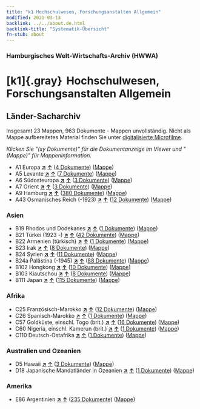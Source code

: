 ```yaml
---
title: "k1 Hochschulwesen, Forschungsanstalten Allgemein"
modified: 2021-03-13
backlink: ../../about.de.html
backlink-title: "Systematik-Übersicht"
fn-stub: about
---
```


### Hamburgisches Welt-Wirtschafts-Archiv (HWWA)

# [k1]{.gray}&#8201; Hochschulwesen, Forschungsanstalten Allgemein&#160; 







## Länder-Sacharchiv




Insgesamt 23 Mappen, 963 Dokumente - Mappen unvollständig.
Nicht als Mappe aufbereitetes Material finden Sie unter [digitalisierte Microfilme](/film/h1_sh.de.html).

_Klicken Sie "(xy Dokumente)" für die Dokumentanzeige im Viewer und "(Mappe)" für Mappeninformation._



- A1 Europa [**&nearr;**](../../../geo/i/140892/about.de.html "Europa (alle Mappen)") [**&uarr;**](../../../geo/about.de.html#A1 "Ländersystematik") (<a href="https://pm20.zbw.eu/iiifview/folder/sh/140892,144714" title="über: Europa : Hochschulwesen, Forschungsanstalten Allgemein" target="_blank">4 Dokumente</a>) ([Mappe](../../../../folder/sh/1408xx/140892/1447xx/144714/about.de.html))
- A5 Levante [**&nearr;**](../../../geo/i/140898/about.de.html "Levante (alle Mappen)") [**&uarr;**](../../../geo/about.de.html#A5 "Ländersystematik") (<a href="https://pm20.zbw.eu/iiifview/folder/sh/140898,144714" title="über: Levante : Hochschulwesen, Forschungsanstalten Allgemein" target="_blank">7 Dokumente</a>) ([Mappe](../../../../folder/sh/1408xx/140898/1447xx/144714/about.de.html))
- A6 Südosteuropa [**&nearr;**](../../../geo/i/140900/about.de.html "Südosteuropa (alle Mappen)") [**&uarr;**](../../../geo/about.de.html#A6 "Ländersystematik") (<a href="https://pm20.zbw.eu/iiifview/folder/sh/140900,144714" title="über: Südosteuropa : Hochschulwesen, Forschungsanstalten Allgemein" target="_blank">3 Dokumente</a>) ([Mappe](../../../../folder/sh/1409xx/140900/1447xx/144714/about.de.html))
- A7 Orient [**&nearr;**](../../../geo/i/140902/about.de.html "Orient (alle Mappen)") [**&uarr;**](../../../geo/about.de.html#A7 "Ländersystematik") (<a href="https://pm20.zbw.eu/iiifview/folder/sh/140902,144714" title="über: Orient : Hochschulwesen, Forschungsanstalten Allgemein" target="_blank">3 Dokumente</a>) ([Mappe](../../../../folder/sh/1409xx/140902/1447xx/144714/about.de.html))
- A9 Hamburg [**&nearr;**](../../../geo/i/140905/about.de.html "Hamburg (alle Mappen)") [**&uarr;**](../../../geo/about.de.html#A9 "Ländersystematik") (<a href="https://pm20.zbw.eu/iiifview/folder/sh/140905,144714" title="über: Hamburg : Hochschulwesen, Forschungsanstalten Allgemein" target="_blank">380 Dokumente</a>) ([Mappe](../../../../folder/sh/1409xx/140905/1447xx/144714/about.de.html))
- A43 Osmanisches Reich (-1923) [**&nearr;**](../../../geo/i/141034/about.de.html "Osmanisches Reich (-1923) (alle Mappen)") [**&uarr;**](../../../geo/about.de.html#A43 "Ländersystematik") (<a href="https://pm20.zbw.eu/iiifview/folder/sh/141034,144714" title="über: Osmanisches Reich (-1923) : Hochschulwesen, Forschungsanstalten Allgemein" target="_blank">12 Dokumente</a>) ([Mappe](../../../../folder/sh/1410xx/141034/1447xx/144714/about.de.html))

### Asien

- B19 Rhodos und Dodekanes [**&nearr;**](../../../geo/i/141106/about.de.html "Rhodos und Dodekanes (alle Mappen)") [**&uarr;**](../../../geo/about.de.html#B19 "Ländersystematik") (<a href="https://pm20.zbw.eu/iiifview/folder/sh/141106,144714" title="über: Rhodos und Dodekanes : Hochschulwesen, Forschungsanstalten Allgemein" target="_blank">1 Dokumente</a>) ([Mappe](../../../../folder/sh/1411xx/141106/1447xx/144714/about.de.html))
- B21 Türkei (1923 -) [**&nearr;**](../../../geo/i/141111/about.de.html "Türkei (1923 -) (alle Mappen)") [**&uarr;**](../../../geo/about.de.html#B21 "Ländersystematik") (<a href="https://pm20.zbw.eu/iiifview/folder/sh/141111,144714" title="über: Türkei (1923 -) : Hochschulwesen, Forschungsanstalten Allgemein" target="_blank">42 Dokumente</a>) ([Mappe](../../../../folder/sh/1411xx/141111/1447xx/144714/about.de.html))
- B22 Armenien (türkisch) [**&nearr;**](../../../geo/i/141112/about.de.html "Armenien (türkisch) (alle Mappen)") [**&uarr;**](../../../geo/about.de.html#B22 "Ländersystematik") (<a href="https://pm20.zbw.eu/iiifview/folder/sh/141112,144714" title="über: Armenien (türkisch) : Hochschulwesen, Forschungsanstalten Allgemein" target="_blank">1 Dokumente</a>) ([Mappe](../../../../folder/sh/1411xx/141112/1447xx/144714/about.de.html))
- B23 Irak [**&nearr;**](../../../geo/i/141113/about.de.html "Irak (alle Mappen)") [**&uarr;**](../../../geo/about.de.html#B23 "Ländersystematik") (<a href="https://pm20.zbw.eu/iiifview/folder/sh/141113,144714" title="über: Irak : Hochschulwesen, Forschungsanstalten Allgemein" target="_blank">8 Dokumente</a>) ([Mappe](../../../../folder/sh/1411xx/141113/1447xx/144714/about.de.html))
- B24 Syrien [**&nearr;**](../../../geo/i/141114/about.de.html "Syrien (alle Mappen)") [**&uarr;**](../../../geo/about.de.html#B24 "Ländersystematik") (<a href="https://pm20.zbw.eu/iiifview/folder/sh/141114,144714" title="über: Syrien : Hochschulwesen, Forschungsanstalten Allgemein" target="_blank">11 Dokumente</a>) ([Mappe](../../../../folder/sh/1411xx/141114/1447xx/144714/about.de.html))
- B24a Palästina (-1945) [**&nearr;**](../../../geo/i/141115/about.de.html "Palästina (-1945) (alle Mappen)") [**&uarr;**](../../../geo/about.de.html#B24a "Ländersystematik") (<a href="https://pm20.zbw.eu/iiifview/folder/sh/141115,144714" title="über: Palästina (-1945) : Hochschulwesen, Forschungsanstalten Allgemein" target="_blank">88 Dokumente</a>) ([Mappe](../../../../folder/sh/1411xx/141115/1447xx/144714/about.de.html))
- B102 Hongkong [**&nearr;**](../../../geo/i/141268/about.de.html "Hongkong (alle Mappen)") [**&uarr;**](../../../geo/about.de.html#B102 "Ländersystematik") (<a href="https://pm20.zbw.eu/iiifview/folder/sh/141268,144714" title="über: Hongkong : Hochschulwesen, Forschungsanstalten Allgemein" target="_blank">10 Dokumente</a>) ([Mappe](../../../../folder/sh/1412xx/141268/1447xx/144714/about.de.html))
- B103 Kiautschou [**&nearr;**](../../../geo/i/126163/about.de.html "Kiautschou (alle Mappen)") [**&uarr;**](../../../geo/about.de.html#B103 "Ländersystematik") (<a href="https://pm20.zbw.eu/iiifview/folder/sh/126163,144714" title="über: Kiautschou : Hochschulwesen, Forschungsanstalten Allgemein" target="_blank">8 Dokumente</a>) ([Mappe](../../../../folder/sh/1261xx/126163/1447xx/144714/about.de.html))
- B111 Japan [**&nearr;**](../../../geo/i/141272/about.de.html "Japan (alle Mappen)") [**&uarr;**](../../../geo/about.de.html#B111 "Ländersystematik") (<a href="https://pm20.zbw.eu/iiifview/folder/sh/141272,144714" title="über: Japan : Hochschulwesen, Forschungsanstalten Allgemein" target="_blank">115 Dokumente</a>) ([Mappe](../../../../folder/sh/1412xx/141272/1447xx/144714/about.de.html))

### Afrika

- C25 Französisch-Marokko [**&nearr;**](../../../geo/i/141358/about.de.html "Französisch-Marokko (alle Mappen)") [**&uarr;**](../../../geo/about.de.html#C25 "Ländersystematik") (<a href="https://pm20.zbw.eu/iiifview/folder/sh/141358,144714" title="über: Französisch-Marokko : Hochschulwesen, Forschungsanstalten Allgemein" target="_blank">12 Dokumente</a>) ([Mappe](../../../../folder/sh/1413xx/141358/1447xx/144714/about.de.html))
- C26 Spanisch-Marokko [**&nearr;**](../../../geo/i/141359/about.de.html "Spanisch-Marokko (alle Mappen)") [**&uarr;**](../../../geo/about.de.html#C26 "Ländersystematik") (<a href="https://pm20.zbw.eu/iiifview/folder/sh/141359,144714" title="über: Spanisch-Marokko : Hochschulwesen, Forschungsanstalten Allgemein" target="_blank">1 Dokumente</a>) ([Mappe](../../../../folder/sh/1413xx/141359/1447xx/144714/about.de.html))
- C57 Goldküste, einschl. Togo (brit.) [**&nearr;**](../../../geo/i/141406/about.de.html "Goldküste, einschl. Togo (brit.) (alle Mappen)") [**&uarr;**](../../../geo/about.de.html#C57 "Ländersystematik") (<a href="https://pm20.zbw.eu/iiifview/folder/sh/141406,144714" title="über: Goldküste, einschl. Togo (brit.) : Hochschulwesen, Forschungsanstalten Allgemein" target="_blank">16 Dokumente</a>) ([Mappe](../../../../folder/sh/1414xx/141406/1447xx/144714/about.de.html))
- C60 Nigeria, einschl. Kamerun (brit.) [**&nearr;**](../../../geo/i/141409/about.de.html "Nigeria, einschl. Kamerun (brit.) (alle Mappen)") [**&uarr;**](../../../geo/about.de.html#C60 "Ländersystematik") (<a href="https://pm20.zbw.eu/iiifview/folder/sh/141409,144714" title="über: Nigeria, einschl. Kamerun (brit.) : Hochschulwesen, Forschungsanstalten Allgemein" target="_blank">1 Dokumente</a>) ([Mappe](../../../../folder/sh/1414xx/141409/1447xx/144714/about.de.html))
- C110 Deutsch-Ostafrika [**&nearr;**](../../../geo/i/141471/about.de.html "Deutsch-Ostafrika (alle Mappen)") [**&uarr;**](../../../geo/about.de.html#C110 "Ländersystematik") (<a href="https://pm20.zbw.eu/iiifview/folder/sh/141471,144714" title="über: Deutsch-Ostafrika : Hochschulwesen, Forschungsanstalten Allgemein" target="_blank">1 Dokumente</a>) ([Mappe](../../../../folder/sh/1414xx/141471/1447xx/144714/about.de.html))

### Australien und Ozeanien

- D5 Hawaii [**&nearr;**](../../../geo/i/141595/about.de.html "Hawaii (alle Mappen)") [**&uarr;**](../../../geo/about.de.html#D5 "Ländersystematik") (<a href="https://pm20.zbw.eu/iiifview/folder/sh/141595,144714" title="über: Hawaii : Hochschulwesen, Forschungsanstalten Allgemein" target="_blank">3 Dokumente</a>) ([Mappe](../../../../folder/sh/1415xx/141595/1447xx/144714/about.de.html))
- D18 Japanische Mandatländer in Ozeanien [**&nearr;**](../../../geo/i/141618/about.de.html "Japanische Mandatländer in Ozeanien (alle Mappen)") [**&uarr;**](../../../geo/about.de.html#D18 "Ländersystematik") (<a href="https://pm20.zbw.eu/iiifview/folder/sh/141618,144714" title="über: Japanische Mandatländer in Ozeanien : Hochschulwesen, Forschungsanstalten Allgemein" target="_blank">1 Dokumente</a>) ([Mappe](../../../../folder/sh/1416xx/141618/1447xx/144714/about.de.html))

### Amerika

- E86 Argentinien [**&nearr;**](../../../geo/i/141692/about.de.html "Argentinien (alle Mappen)") [**&uarr;**](../../../geo/about.de.html#E86 "Ländersystematik") (<a href="https://pm20.zbw.eu/iiifview/folder/sh/141692,144714" title="über: Argentinien : Hochschulwesen, Forschungsanstalten Allgemein" target="_blank">235 Dokumente</a>) ([Mappe](../../../../folder/sh/1416xx/141692/1447xx/144714/about.de.html))








